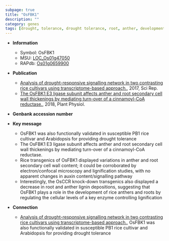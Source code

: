 ```yaml
---
subpage: true
title: "OsFBK1"
description: ""
category: genes
tags: [drought, tolerance, drought tolerance, root, anther, development, auxin, cell wall, lignin]
---
```


* **Information**  
    + Symbol: OsFBK1  
    + MSU: [LOC_Os01g47050](http://rice.plantbiology.msu.edu/cgi-bin/ORF_infopage.cgi?orf=LOC_Os01g47050)  
    + RAPdb: [Os01g0659900](http://rapdb.dna.affrc.go.jp/viewer/gbrowse_details/irgsp1?name=Os01g0659900)  

* **Publication**  
    + [Analysis of drought-responsive signalling network in two contrasting rice cultivars using transcriptome-based approach.](http://www.ncbi.nlm.nih.gov/pubmed?term=Analysis+of+drought-responsive+signalling+network+in+two+contrasting+rice+cultivars+using+transcriptome-based+approach.%5BTitle%5D), 2017, Sci Rep.
    + [The OsFBK1 E3 ligase subunit affects anther and root secondary cell wall thickenings by mediating turn-over of a cinnamoyl-CoA reductase.](http://www.ncbi.nlm.nih.gov/pubmed?term=The+OsFBK1+E3+ligase+subunit+affects+anther+and+root+secondary+cell+wall+thickenings+by+mediating+turn-over+of+a+cinnamoyl-CoA+reductase.%5BTitle%5D), 2018, Plant Physiol.

* **Genbank accession number**  

* **Key message**  
    + OsFBK1 was also functionally validated in susceptible PB1 rice cultivar and Arabidopsis for providing drought tolerance
    + The OsFBK1 E3 ligase subunit affects anther and root secondary cell wall thickenings by mediating turn-over of a cinnamoyl-CoA reductase.
    + Rice transgenics of OsFBK1 displayed variations in anther and root secondary cell wall content; it could be corroborated by electron/confocal microscopy and lignification studies, with no apparent changes in auxin content/signalling pathway
    + Interestingly, the OsCCR knock-down transgenics also displayed a decrease in root and anther lignin depositions, suggesting that OsFBK1 plays a role in the development of rice anthers and roots by regulating the cellular levels of a key enzyme controlling lignification

* **Connection**  
    + [Analysis of drought-responsive signalling network in two contrasting rice cultivars using transcriptome-based approach.](http://www.ncbi.nlm.nih.gov/pubmed?term=Analysis+of+drought-responsive+signalling+network+in+two+contrasting+rice+cultivars+using+transcriptome-based+approach.%5BTitle%5D), OsFBK1 was also functionally validated in susceptible PB1 rice cultivar and Arabidopsis for providing drought tolerance



